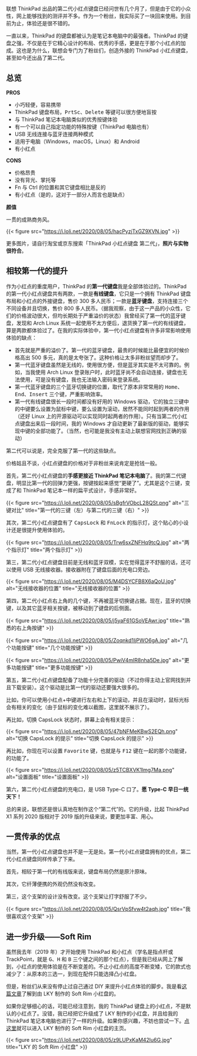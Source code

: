 
联想 ThinkPad 出品的第二代小红点键盘已经问世有几个月了，但是由于它的小众性，网上能够找到的测评并不多。作为一个粉丝，我实际买了一块回来使用。到目前为止，体验还是很不错的。

<!--more-->

一直以来，ThinkPad 的键盘都被认为是笔记本电脑中的最强者。ThinkPad 的键盘之强，不仅是在于它精心设计的布局、优秀的手感，更是在于那个小红点的加成。这也是为什么，联想会专门为了粉丝们，创造外接的 ThinkPad 小红点键盘，甚至如今还出品了第二代。

## 总览

**PROS**

- 小巧轻便，容易携带
- ThinkPad 键盘布局，<kbd>PrtSc</kbd>、<kbd>Delete</kbd> 等键可以很方便地盲按
- 与 ThinkPad 笔记本电脑类似的优秀按键体验
- 有一个可以自己指定功能的特殊按键（ThinkPad 电脑也有）
- USB 无线连接与蓝牙连接两种模式
- 适用于电脑（Windows，macOS，Linux）和 Android
- 有小红点

**CONS**

- 价格昂贵
- 没有背光、掌托等
- Fn 与 Ctrl 的位置和其它键盘相比是反的
- 有小红点（是的，这对于一部分人而言也是缺点）

**颜值**

一贯的成熟商务风。

{{< figure src="https://i.loli.net/2020/08/05/hacPyzjTxGZ9XVN.jpg" >}}

更多图片，请自行淘宝或京东搜索「ThinkPad 小红点键盘 第二代」，**照片与实物很符合**。

## 相较第一代的提升

作为小红点的重度用户，ThinkPad 的**第一代键盘**我是全部体验过的。ThinkPad 的第一代小红点键盘共有两款，一款是**有线键盘**，它只是一个拥有 ThinkPad 键盘布局和小红点的外接键盘，售价 300 多人民币；一款是**蓝牙键盘**，支持连接三个不同设备并且切换，售价 800 多人民币。（据我观察，由于这一产品的小众性，它们的价格波动很大，但均长期处于严重溢价的状态）我曾经买了第一代的蓝牙键盘，发现和 Arch Linux 系统一起使用不太方便后，退货换了第一代的有线键盘，算是两款都体验过了。在我的实际体验中，第一代小红点键盘有许多非常影响使用体验的缺点：

- 首先就是严重的溢价了。第一代的蓝牙键盘，最贵的时候能比最便宜的时候价格高出 500 多元，真的是太夸张了。这种价格让太多非粉丝望而却步了。
- 第一代蓝牙键盘虽然是无线的，使用很方便，但是蓝牙其实是不太可靠的。例如，当我使用 Arch Linux 登录账户时，此时蓝牙尚不会自动连接，键盘也无法使用，可是没有键盘，我也无法输入密码来登录系统。
- 第一代蓝牙键盘的三个蓝牙切换键的位置，取代了原本非常常用的 <kbd>Home</kbd>、<kbd>End</kbd>、<kbd>Insert</kbd> 三个键，严重影响效率。
- 第一代有线键盘很长一段时间都没有好用的 Windows 驱动，它的独立三键中的中键要么设置为鼠标中键，要么设置为滚动，居然不能同时起到两者的作用（还好 Linux 上的开源驱动可以实现同时起两者的作用）。只有当第二代小红点键盘出来后一段时间，我的 Windows 才自动更新了最新版的驱动，能够实现中键的全部功能了。（当然，也可能是我没有主动上联想官网找到正确的驱动）

第二代可以说是，完全克服了第一代的这些缺点。

价格姑且不谈，小红点键盘的价格对于非粉丝来说肯定是抢钱一般。

首先，第二代小红点键盘的**手感更接近 ThinkPad 笔记本电脑**了。我的第二代键盘，明显比第一代的回弹力更强，按键按起来感觉“更硬了”。尤其是这个三键，变成了和 ThinkPad 笔记本一样的扁平式设计，手感非常好。

{{< figure src="https://i.loli.net/2020/08/05/sBgfrVObcL28QSt.png" alt="三键对比" title="第一代的三键（左）与第二代的三键（右）" >}}

其次，第二代小红点键盘有了 <kbd>CapsLock</kbd> 和 <kbd>FnLock</kbd> 的指示灯，这个贴心的小设计还是很提升使用体验的。

{{< figure src="https://i.loli.net/2020/08/05/Trw6sxZNFHq9tcQ.jpg" alt="两个指示灯" title="两个指示灯" >}}

第三，第二代小红点键盘目前是无线和蓝牙双模，实在觉得蓝牙不舒服的话，还可以使用 USB 无线接收器。接收器附在了键盘后面的充电口旁边。

{{< figure src="https://i.loli.net/2020/08/05/M4DSYCFB8X6aQoU.jpg" alt="无线接收器的位置" title="无线接收器的位置" >}}

第四，第二代小红点右上角的几个键，不再被蓝牙切换键占据。现在，蓝牙的切换键，以及其它蓝牙相关按键，被移动到了键盘的后侧面。

{{< figure src="https://i.loli.net/2020/08/05/j5yaF61GSoVEAwr.jpg" title="熟悉的右上角按键" >}}

{{< figure src="https://i.loli.net/2020/08/05/Zoqnkd1IjPWO6gA.jpg" alt="几个功能按键" title="几个功能按键" >}}

{{< figure src="https://i.loli.net/2020/08/05/PwiV4mIR8nha5De.jpg" alt="更多功能按键" title="更多功能按键" >}}

第五，第二代小红点键盘配备了功能十分完善的驱动（不过你得主动上官网找到并且下载安装）。这个驱动是比第一代的驱动还要强大很多的。

比如，你可以使用小红点+中键进行左右和上下的滚动，并且在滚动时，鼠标光标会有相关的变化（由于鼠标的变化难以截图，这里就不展示了）。

再比如，切换 CapsLock 状态时，屏幕上会有相关提示：

{{< figure src="https://i.loli.net/2020/08/05/47bNFMeKBwS2EQh.png" alt="切换 CapsLock 的提示" title="切换 CapsLock 的提示" >}}

再比如，你现在可以设置 <kbd>Favorite</kbd> 键，也就是与 <kbd>F12</kbd> 键在一起的那个功能键，的功能了。

{{< figure src="https://i.loli.net/2020/08/05/z5TCBXVK1lmg7Ma.png" alt="设置面板" title="设置面板" >}}

第六，第二代小红点键盘的充电口，是 USB Type-C 口了。**愿 Type-C 早日一统天下！**

总的来说，联想还是很认真地在制作这个“第二代”的。它的升级，比起 ThinkPad X1 系列 2020 版相对于 2019 版的升级来说，要更加丰富、用心。

## 一贯传承的优点

当然，第一代小红点键盘也并不是一无是处。第一代小红点键盘拥有的优点，第二代小红点键盘同样传承了下来。

首先，相较于第一代的有线版来说，键盘布局仍然是原汁原味。

其次，它纤薄便携的外观仍然没有改变。

第三，这个支架的设计没有改变。这个支架让打字舒服了不少。

{{< figure src="https://i.loli.net/2020/08/05/QsrVpSfvw4t2aqh.jpg" title="我很喜欢这个支架" >}}

## 进一步升级——Soft Rim

虽然我去年（2019 年）才开始使用 ThinkPad 和小红点（学名是指点杆或 TrackPoint，就是 <kbd>G</kbd>、<kbd>H</kbd> 和 <kbd>B</kbd> 三个键之间的那个红点），但是我已经从网上了解到，小红点的使用体验是在不断变差的。不止小红点的高度不断变矮，它的款式也减少了：从原本的三选一，到现在配件只能选择凸小红盘。

但是，粉丝们从来没有停止过自己通过 DIY 来提升小红点体验的脚步。我是看[这篇文章](https://blog.skk.moe/post/thinkpad-softrim/)了解到由 LKY 制作的 Soft Rim 小红盘的。

如果你足够细心的话，可能已经注意到，我的 ThinkPad 键盘上的小红点，不是默认的小红点了。没错，我已经把它升级成了 LKY 制作的小红盘，并且给我的 ThinkPad 笔记本电脑也进行了一样的升级。如果你感兴趣，不妨也尝试一下。[点这里](https://github.com/mosdeo/Homemade_ThinkPad_soft-rim_pointing-stick)就可以进入 LKY 制作的 Soft Rim 小红盘的主页。

{{< figure src="https://i.loli.net/2020/08/05/z9LUPxKaM42lu6G.jpg" title="LKY 的 Soft Rim 小红盘" >}}